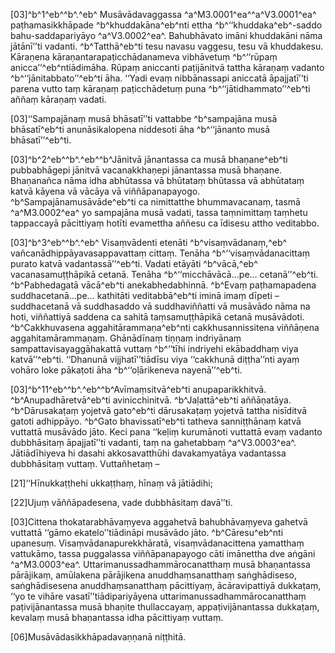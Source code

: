 [03]^b^1^eb^^b^.^eb^ Musāvādavaggassa ^a^M3.0001^ea^^a^V3.0001^ea^ paṭhamasikkhāpade ^b^khuddakāna^eb^nti ettha ^b^‘‘khuddaka^eb^-saddo bahu-saddapariyāyo ^a^V3.0002^ea^. Bahubhāvato imāni khuddakāni nāma jātānī’’ti vadanti. ^b^Tatthā^eb^ti tesu navasu vaggesu, tesu vā khuddakesu. Kāraṇena kāraṇantarapaṭicchādanameva vibhāvetuṃ ^b^‘‘rūpaṃ anicca’’^eb^ntiādimāha. Rūpaṃ aniccanti paṭijānitvā tattha kāraṇaṃ vadanto ^b^‘‘jānitabbato’’^eb^ti āha. ‘‘Yadi evaṃ nibbānassapi aniccatā āpajjatī’’ti parena vutto taṃ kāraṇaṃ paṭicchādetuṃ puna ^b^‘‘jātidhammato’’^eb^ti aññaṃ kāraṇaṃ vadati.

[03]‘‘Sampajānaṃ musā bhāsatī’’ti vattabbe ^b^sampajāna musā bhāsatī^eb^ti anunāsikalopena niddesoti āha ^b^‘‘jānanto musā bhāsatī’’^eb^ti.

[03]^b^2^eb^^b^.^eb^^b^Jānitvā jānantassa ca musā bhaṇane^eb^ti pubbabhāgepi jānitvā vacanakkhaṇepi jānantassa musā bhaṇane. Bhaṇanañca nāma idha abhūtassa vā bhūtataṃ bhūtassa vā abhūtataṃ katvā kāyena vā vācāya vā viññāpanapayogo. ^b^Sampajānamusāvāde^eb^ti ca nimittatthe bhummavacanaṃ, tasmā ^a^M3.0002^ea^ yo sampajāna musā vadati, tassa taṃnimittaṃ taṃhetu tappaccayā pācittiyaṃ hotīti evamettha aññesu ca īdisesu attho veditabbo.

[03]^b^3^eb^^b^.^eb^ Visaṃvādenti etenāti ^b^visaṃvādanaṃ,^eb^ vañcanādhippāyavasappavattaṃ cittaṃ. Tenāha ^b^‘‘visaṃvādanacittaṃ purato katvā vadantassā’’^eb^ti. Vadati etāyāti ^b^vācā,^eb^ vacanasamuṭṭhāpikā cetanā. Tenāha ^b^‘‘micchāvācā…pe… cetanā’’^eb^ti. ^b^Pabhedagatā vācā^eb^ti anekabhedabhinnā. ^b^Evaṃ paṭhamapadena suddhacetanā…pe… kathitāti veditabbā^eb^ti iminā imaṃ dīpeti – suddhacetanā vā suddhasaddo vā suddhaviññatti vā musāvādo nāma na hoti, viññattiyā saddena ca sahitā taṃsamuṭṭhāpikā cetanā musāvādoti. ^b^Cakkhuvasena aggahitārammaṇa^eb^nti cakkhusannissitena viññāṇena aggahitamārammaṇaṃ. Ghānādīnaṃ tiṇṇaṃ indriyānaṃ sampattavisayaggāhakattā vuttaṃ ^b^‘‘tīhi indriyehi ekābaddhaṃ viya katvā’’^eb^ti. ‘‘Dhanunā vijjhatī’’tiādīsu viya ‘‘cakkhunā diṭṭha’’nti ayaṃ vohāro loke pākaṭoti āha ^b^‘‘oḷārikeneva nayenā’’^eb^ti.

[03]^b^11^eb^^b^.^eb^^b^Avīmaṃsitvā^eb^ti anupaparikkhitvā. ^b^Anupadhāretvā^eb^ti avinicchinitvā. ^b^Jaḷattā^eb^ti aññāṇatāya. ^b^Dārusakaṭaṃ yojetvā gato^eb^ti dārusakaṭaṃ yojetvā tattha nisīditvā gatoti adhippāyo. ^b^Gato bhavissatī^eb^ti tatheva sanniṭṭhānaṃ katvā vuttattā musāvādo jāto. Keci pana ‘‘keḷiṃ kurumānoti vuttattā evaṃ vadanto dubbhāsitaṃ āpajjatī’’ti vadanti, taṃ na gahetabbaṃ ^a^V3.0003^ea^. Jātiādīhiyeva hi dasahi akkosavatthūhi davakamyatāya vadantassa dubbhāsitaṃ vuttaṃ. Vuttañhetaṃ –

[21]‘‘Hīnukkaṭṭhehi ukkaṭṭhaṃ, hīnaṃ vā jātiādihi;

[22]Ujuṃ vāññāpadesena, vade dubbhāsitaṃ davā’’ti.

[03]Cittena thokatarabhāvaṃyeva aggahetvā bahubhāvaṃyeva gahetvā vuttattā ‘‘gāmo ekatelo’’tiādināpi musāvādo jāto. ^b^Cāresu^eb^nti upanesuṃ. Visaṃvādanapurekkhāratā, visaṃvādanacittena yamatthaṃ vattukāmo, tassa puggalassa viññāpanapayogo cāti imānettha dve aṅgāni ^a^M3.0003^ea^. Uttarimanussadhammārocanatthaṃ musā bhaṇantassa pārājikaṃ, amūlakena pārājikena anuddhaṃsanatthaṃ saṅghādiseso, saṅghādisesena anuddhaṃsanatthaṃ pācittiyaṃ, ācāravipattiyā dukkaṭaṃ, ‘‘yo te vihāre vasatī’’tiādipariyāyena uttarimanussadhammārocanatthaṃ paṭivijānantassa musā bhaṇite thullaccayaṃ, appaṭivijānantassa dukkaṭaṃ, kevalaṃ musā bhaṇantassa idha pācittiyaṃ vuttaṃ.

[06]Musāvādasikkhāpadavaṇṇanā niṭṭhitā.